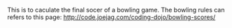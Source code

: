 This is to caculate the final socer of a bowling game.
The bowling rules can refers to this page: http://code.joejag.com/coding-dojo/bowling-scores/
